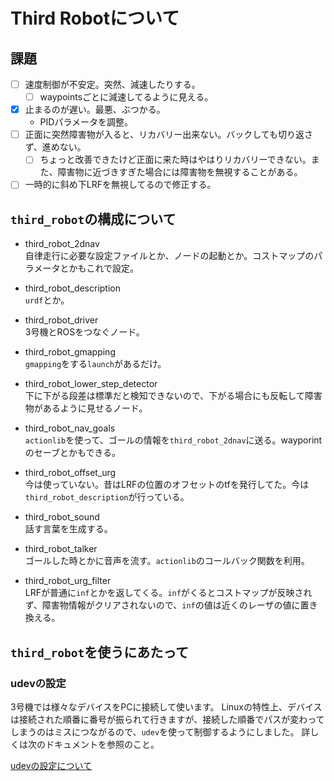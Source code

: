 # Third Robotについて

## 課題

* [ ] 速度制御が不安定。突然、減速したりする。
  * [ ] waypointsごとに減速してるように見える。
* [x] 止まるのが遅い。最悪、ぶつかる。
  * PIDパラメータを調整。
* [ ] 正面に突然障害物が入ると、リカバリー出来ない。バックしても切り返さず、進めない。
  * [ ] ちょっと改善できたけど正面に来た時はやはりリカバリーできない。また、障害物に近づきすぎた場合には障害物を無視することがある。
* [ ] 一時的に斜め下LRFを無視してるので修正する。

## `third_robot`の構成について

* third_robot_2dnav  
  自律走行に必要な設定ファイルとか、ノードの起動とか。コストマップのパラメータとかもこれで設定。
  
* third_robot_description  
  `urdf`とか。
  
* third_robot_driver  
  3号機とROSをつなぐノード。
  
* third_robot_gmapping  
  `gmapping`をする`launch`があるだけ。
  
* third_robot_lower_step_detector  
  下に下がる段差は標準だと検知できないので、下がる場合にも反転して障害物があるように見せるノード。
  
* third_robot_nav_goals  
  `actionlib`を使って、ゴールの情報を`third_robot_2dnav`に送る。wayporintのセーブとかもできる。
  
* third_robot_offset_urg  
  今は使っていない。昔はLRFの位置のオフセットのtfを発行してた。今は`third_robot_description`が行っている。
  
* third_robot_sound  
  話す言葉を生成する。
  
* third_robot_talker  
  ゴールした時とかに音声を流す。`actionlib`のコールバック関数を利用。
  
* third_robot_urg_filter  
  LRFが普通に`inf`とかを返してくる。`inf`がくるとコストマップが反映されず、障害物情報がクリアされないので、`inf`の値は近くのレーザの値に置き換える。
  
## `third_robot`を使うにあたって

### udevの設定

3号機では様々なデバイスをPCに接続して使います。
Linuxの特性上、デバイスは接続された順番に番号が振られて行きますが、接続した順番でパスが変わってしまうのはミスにつながるので、`udev`を使って制御するようにしました。
詳しくは次のドキュメントを参照のこと。

[udevの設定について](./.documents/udev/AboutUdev.md)
